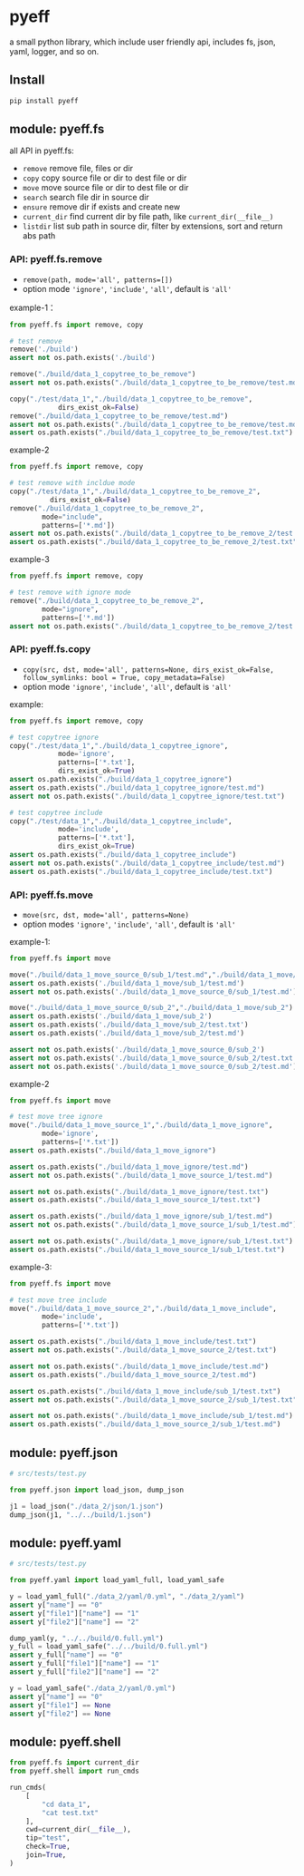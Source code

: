 # pyeff

a small python library, which include user friendly api, includes fs, json, yaml, logger, and so on.

## Install

```bash
pip install pyeff
```

## module: pyeff.fs

all API in pyeff.fs:

* `remove` remove file, files or dir
* `copy` copy source file or dir to dest file or dir
* `move` move source file or dir to dest file or dir
* `search` search file dir in source dir
* `ensure` remove dir if exists and create new
* `current_dir` find current dir by file path, like `current_dir(__file__)`
* `listdir` list sub path in source dir, filter by extensions, sort and return abs path

### API: pyeff.fs.remove

* `remove(path, mode='all', patterns=[])`
* option mode  `'ignore'`, `'include'`, `'all'`, default is `'all'`

example-1：

```python
from pyeff.fs import remove, copy

# test remove
remove('./build')
assert not os.path.exists('./build')

remove("./build/data_1_copytree_to_be_remove")
assert not os.path.exists("./build/data_1_copytree_to_be_remove/test.md")

copy("./test/data_1","./build/data_1_copytree_to_be_remove", 
            dirs_exist_ok=False)
remove("./build/data_1_copytree_to_be_remove/test.md")
assert not os.path.exists("./build/data_1_copytree_to_be_remove/test.md")
assert os.path.exists("./build/data_1_copytree_to_be_remove/test.txt")
```

example-2

```python
from pyeff.fs import remove, copy

# test remove with incldue mode
copy("./test/data_1","./build/data_1_copytree_to_be_remove_2", 
          dirs_exist_ok=False)
remove("./build/data_1_copytree_to_be_remove_2", 
        mode="include", 
        patterns=['*.md'])
assert not os.path.exists("./build/data_1_copytree_to_be_remove_2/test.md")
assert os.path.exists("./build/data_1_copytree_to_be_remove_2/test.txt")
```

example-3

```python
from pyeff.fs import remove, copy

# test remove with ignore mode
remove("./build/data_1_copytree_to_be_remove_2", 
        mode="ignore",
        patterns=['*.md'])
assert not os.path.exists("./build/data_1_copytree_to_be_remove_2/test.txt")
```

### API: pyeff.fs.copy

* `copy(src, dst, mode='all', patterns=None, dirs_exist_ok=False, follow_symlinks: bool = True, copy_metadata=False)`
* option mode `'ignore'`, `'include'`, `'all'`, default is `'all'`

example:

```python
from pyeff.fs import remove, copy

# test copytree ignore
copy("./test/data_1","./build/data_1_copytree_ignore", 
            mode='ignore', 
            patterns=['*.txt'], 
            dirs_exist_ok=True)
assert os.path.exists("./build/data_1_copytree_ignore")
assert os.path.exists("./build/data_1_copytree_ignore/test.md")
assert not os.path.exists("./build/data_1_copytree_ignore/test.txt")

# test copytree include
copy("./test/data_1","./build/data_1_copytree_include", 
            mode='include', 
            patterns=['*.txt'], 
            dirs_exist_ok=True)
assert os.path.exists("./build/data_1_copytree_include")
assert not os.path.exists("./build/data_1_copytree_include/test.md")
assert os.path.exists("./build/data_1_copytree_include/test.txt")
```

### API: pyeff.fs.move

* `move(src, dst, mode='all', patterns=None)`
* option modes `'ignore'`, `'include'`, `'all'`, default is `'all'`

example-1:

```python
from pyeff.fs import move

move("./build/data_1_move_source_0/sub_1/test.md","./build/data_1_move/sub_1/test.md")
assert os.path.exists('./build/data_1_move/sub_1/test.md')
assert not os.path.exists('./build/data_1_move_source_0/sub_1/test.md')

move("./build/data_1_move_source_0/sub_2","./build/data_1_move/sub_2")
assert os.path.exists('./build/data_1_move/sub_2')
assert os.path.exists('./build/data_1_move/sub_2/test.txt')
assert os.path.exists('./build/data_1_move/sub_2/test.md')

assert not os.path.exists('./build/data_1_move_source_0/sub_2')
assert not os.path.exists('./build/data_1_move_source_0/sub_2/test.txt')
assert not os.path.exists('./build/data_1_move_source_0/sub_2/test.md')
```

example-2

```python
from pyeff.fs import move

# test move tree ignore
move("./build/data_1_move_source_1","./build/data_1_move_ignore", 
        mode='ignore', 
        patterns=['*.txt'])
assert os.path.exists("./build/data_1_move_ignore")

assert os.path.exists("./build/data_1_move_ignore/test.md")
assert not os.path.exists("./build/data_1_move_source_1/test.md")

assert not os.path.exists("./build/data_1_move_ignore/test.txt")
assert os.path.exists("./build/data_1_move_source_1/test.txt")

assert os.path.exists("./build/data_1_move_ignore/sub_1/test.md")
assert not os.path.exists("./build/data_1_move_source_1/sub_1/test.md")

assert not os.path.exists("./build/data_1_move_ignore/sub_1/test.txt")
assert os.path.exists("./build/data_1_move_source_1/sub_1/test.txt")
```

example-3:

```python
from pyeff.fs import move

# test move tree include
move("./build/data_1_move_source_2","./build/data_1_move_include", 
        mode='include', 
        patterns=['*.txt'])

assert os.path.exists("./build/data_1_move_include/test.txt")
assert not os.path.exists("./build/data_1_move_source_2/test.txt")

assert not os.path.exists("./build/data_1_move_include/test.md")
assert os.path.exists("./build/data_1_move_source_2/test.md")

assert os.path.exists("./build/data_1_move_include/sub_1/test.txt")
assert not os.path.exists("./build/data_1_move_source_2/sub_1/test.txt")

assert not os.path.exists("./build/data_1_move_include/sub_1/test.md")
assert os.path.exists("./build/data_1_move_source_2/sub_1/test.md")
```

## module: pyeff.json

```python
# src/tests/test.py

from pyeff.json import load_json, dump_json

j1 = load_json("./data_2/json/1.json")
dump_json(j1, "../../build/1.json")

```

## module: pyeff.yaml

```python
# src/tests/test.py

from pyeff.yaml import load_yaml_full, load_yaml_safe

y = load_yaml_full("./data_2/yaml/0.yml", "./data_2/yaml")
assert y["name"] == "0"
assert y["file1"]["name"] == "1"
assert y["file2"]["name"] == "2"

dump_yaml(y, "../../build/0.full.yml")
y_full = load_yaml_safe("../../build/0.full.yml")
assert y_full["name"] == "0"
assert y_full["file1"]["name"] == "1"
assert y_full["file2"]["name"] == "2"

y = load_yaml_safe("./data_2/yaml/0.yml")
assert y["name"] == "0"
assert y["file1"] == None
assert y["file2"] == None

```

## module: pyeff.shell

```python
from pyeff.fs import current_dir
from pyeff.shell import run_cmds

run_cmds(
    [
        "cd data_1", 
        "cat test.txt"
    ],
    cwd=current_dir(__file__),
    tip="test",
    check=True,
    join=True,
)

```
